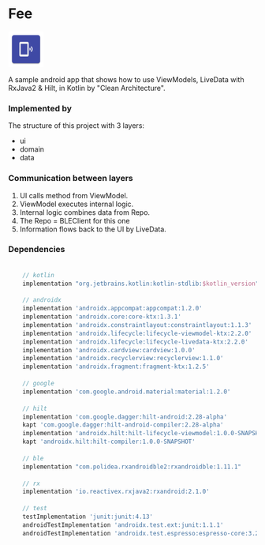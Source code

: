 # Fee

![](/app/src/main/res/mipmap-hdpi/ic_launcher.png)

A sample android app that shows how to use ViewModels, LiveData with RxJava2 & Hilt, in Kotlin by "Clean Architecture".


### Implemented by
The structure of this project with 3 layers:
- ui
- domain
- data

### Communication between layers

1. UI calls method from ViewModel.
2. ViewModel executes internal logic.
3. Internal logic combines data from Repo.
4. The Repo = BLEClient for this one
5. Information flows back to the UI by LiveData.

### Dependencies

```gradle

    // kotlin
    implementation "org.jetbrains.kotlin:kotlin-stdlib:$kotlin_version"

    // androidx
    implementation 'androidx.appcompat:appcompat:1.2.0'
    implementation 'androidx.core:core-ktx:1.3.1'
    implementation 'androidx.constraintlayout:constraintlayout:1.1.3'
    implementation 'androidx.lifecycle:lifecycle-viewmodel-ktx:2.2.0'
    implementation 'androidx.lifecycle:lifecycle-livedata-ktx:2.2.0'
    implementation 'androidx.cardview:cardview:1.0.0'
    implementation 'androidx.recyclerview:recyclerview:1.1.0'
    implementation 'androidx.fragment:fragment-ktx:1.2.5'

    // google
    implementation 'com.google.android.material:material:1.2.0'

    // hilt
    implementation 'com.google.dagger:hilt-android:2.28-alpha'
    kapt 'com.google.dagger:hilt-android-compiler:2.28-alpha'
    implementation 'androidx.hilt:hilt-lifecycle-viewmodel:1.0.0-SNAPSHOT'
    kapt 'androidx.hilt:hilt-compiler:1.0.0-SNAPSHOT'

    // ble
    implementation "com.polidea.rxandroidble2:rxandroidble:1.11.1"

    // rx
    implementation 'io.reactivex.rxjava2:rxandroid:2.1.0'

    // test
    testImplementation 'junit:junit:4.13'
    androidTestImplementation 'androidx.test.ext:junit:1.1.1'
    androidTestImplementation 'androidx.test.espresso:espresso-core:3.2.0'
```